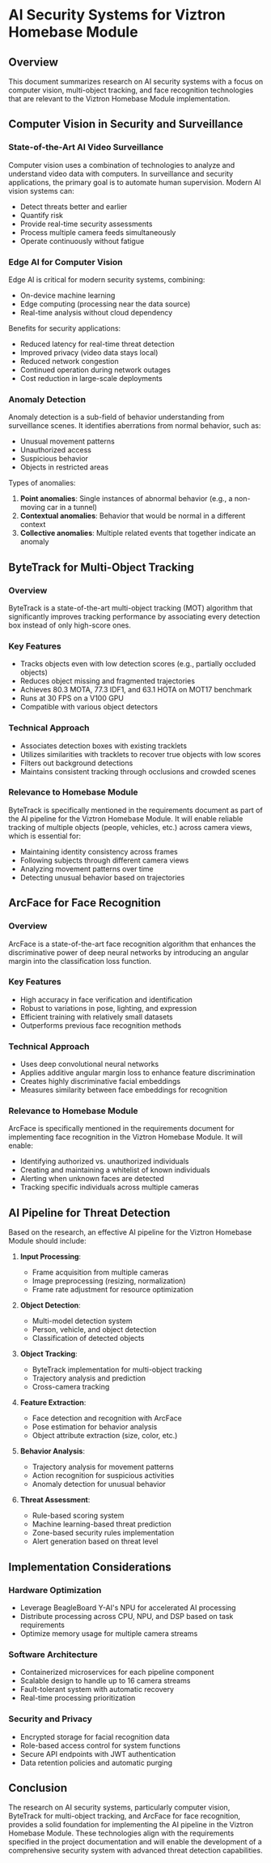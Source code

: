 # AI Security Systems for Viztron Homebase Module

## Overview
This document summarizes research on AI security systems with a focus on computer vision, multi-object tracking, and face recognition technologies that are relevant to the Viztron Homebase Module implementation.

## Computer Vision in Security and Surveillance

### State-of-the-Art AI Video Surveillance
Computer vision uses a combination of technologies to analyze and understand video data with computers. In surveillance and security applications, the primary goal is to automate human supervision. Modern AI vision systems can:

- Detect threats better and earlier
- Quantify risk
- Provide real-time security assessments
- Process multiple camera feeds simultaneously
- Operate continuously without fatigue

### Edge AI for Computer Vision
Edge AI is critical for modern security systems, combining:

- On-device machine learning
- Edge computing (processing near the data source)
- Real-time analysis without cloud dependency

Benefits for security applications:
- Reduced latency for real-time threat detection
- Improved privacy (video data stays local)
- Reduced network congestion
- Continued operation during network outages
- Cost reduction in large-scale deployments

### Anomaly Detection
Anomaly detection is a sub-field of behavior understanding from surveillance scenes. It identifies aberrations from normal behavior, such as:

- Unusual movement patterns
- Unauthorized access
- Suspicious behavior
- Objects in restricted areas

Types of anomalies:
1. **Point anomalies**: Single instances of abnormal behavior (e.g., a non-moving car in a tunnel)
2. **Contextual anomalies**: Behavior that would be normal in a different context
3. **Collective anomalies**: Multiple related events that together indicate an anomaly

## ByteTrack for Multi-Object Tracking

### Overview
ByteTrack is a state-of-the-art multi-object tracking (MOT) algorithm that significantly improves tracking performance by associating every detection box instead of only high-score ones.

### Key Features
- Tracks objects even with low detection scores (e.g., partially occluded objects)
- Reduces object missing and fragmented trajectories
- Achieves 80.3 MOTA, 77.3 IDF1, and 63.1 HOTA on MOT17 benchmark
- Runs at 30 FPS on a V100 GPU
- Compatible with various object detectors

### Technical Approach
- Associates detection boxes with existing tracklets
- Utilizes similarities with tracklets to recover true objects with low scores
- Filters out background detections
- Maintains consistent tracking through occlusions and crowded scenes

### Relevance to Homebase Module
ByteTrack is specifically mentioned in the requirements document as part of the AI pipeline for the Viztron Homebase Module. It will enable reliable tracking of multiple objects (people, vehicles, etc.) across camera views, which is essential for:

- Maintaining identity consistency across frames
- Following subjects through different camera views
- Analyzing movement patterns over time
- Detecting unusual behavior based on trajectories

## ArcFace for Face Recognition

### Overview
ArcFace is a state-of-the-art face recognition algorithm that enhances the discriminative power of deep neural networks by introducing an angular margin into the classification loss function.

### Key Features
- High accuracy in face verification and identification
- Robust to variations in pose, lighting, and expression
- Efficient training with relatively small datasets
- Outperforms previous face recognition methods

### Technical Approach
- Uses deep convolutional neural networks
- Applies additive angular margin loss to enhance feature discrimination
- Creates highly discriminative facial embeddings
- Measures similarity between face embeddings for recognition

### Relevance to Homebase Module
ArcFace is specifically mentioned in the requirements document for implementing face recognition in the Viztron Homebase Module. It will enable:

- Identifying authorized vs. unauthorized individuals
- Creating and maintaining a whitelist of known individuals
- Alerting when unknown faces are detected
- Tracking specific individuals across multiple cameras

## AI Pipeline for Threat Detection

Based on the research, an effective AI pipeline for the Viztron Homebase Module should include:

1. **Input Processing**:
   - Frame acquisition from multiple cameras
   - Image preprocessing (resizing, normalization)
   - Frame rate adjustment for resource optimization

2. **Object Detection**:
   - Multi-model detection system
   - Person, vehicle, and object detection
   - Classification of detected objects

3. **Object Tracking**:
   - ByteTrack implementation for multi-object tracking
   - Trajectory analysis and prediction
   - Cross-camera tracking

4. **Feature Extraction**:
   - Face detection and recognition with ArcFace
   - Pose estimation for behavior analysis
   - Object attribute extraction (size, color, etc.)

5. **Behavior Analysis**:
   - Trajectory analysis for movement patterns
   - Action recognition for suspicious activities
   - Anomaly detection for unusual behavior

6. **Threat Assessment**:
   - Rule-based scoring system
   - Machine learning-based threat prediction
   - Zone-based security rules implementation
   - Alert generation based on threat level

## Implementation Considerations

### Hardware Optimization
- Leverage BeagleBoard Y-AI's NPU for accelerated AI processing
- Distribute processing across CPU, NPU, and DSP based on task requirements
- Optimize memory usage for multiple camera streams

### Software Architecture
- Containerized microservices for each pipeline component
- Scalable design to handle up to 16 camera streams
- Fault-tolerant system with automatic recovery
- Real-time processing prioritization

### Security and Privacy
- Encrypted storage for facial recognition data
- Role-based access control for system functions
- Secure API endpoints with JWT authentication
- Data retention policies and automatic purging

## Conclusion
The research on AI security systems, particularly computer vision, ByteTrack for multi-object tracking, and ArcFace for face recognition, provides a solid foundation for implementing the AI pipeline in the Viztron Homebase Module. These technologies align with the requirements specified in the project documentation and will enable the development of a comprehensive security system with advanced threat detection capabilities.
